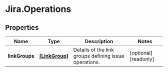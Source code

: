 # Jira.Operations

## Properties

Name | Type | Description | Notes
------------ | ------------- | ------------- | -------------
**linkGroups** | [**[LinkGroup]**](LinkGroup.md) | Details of the link groups defining issue operations. | [optional] [readonly] 


